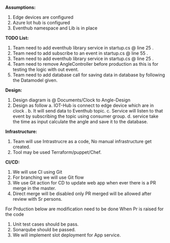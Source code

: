 **Assumptions:**
1. Edge devices are configured 
2. Azure Iot hub is configured 
3. Eventhub namespace and Lib is in place


**TODO List:**
1. Team need to add eventhub library service in startup.cs @
line 25 .
2. Team need to add subscribe to an event in startup.cs @ line 55 .
3. Team need to add eventhub library service in startup.cs @ line 25 .
4. Team need to remove AngleController before production as this is for testing the logic with out event.
5. Team need to add database call for saving data in database by following the Datamodel
given.

**Design:**
1. Design diagram is @ Documents/Clock to Angle-Design 
2. Design as follow 
	a. IOT-Hub  is connect to edge device which are in clock . 
	b. It will send data to Eventhub topic. 
	c. Service will listen to that event by subscribing the topic using consumer group. 
	d. service take the time as input calculate the angle and save it to the database.

**Infrastructure:**
1. Team will use Intrastrucre as a code, No manual infrastructure get created.
2. Tool may be used Terraform/puppet/Chef.

**CI/CD:** 
1. We will use CI using Git 
2. For branching we will use Git flow
3. We use Git action for CD to update web app when ever there is a PR merge in the master.
4. Direct merge will be disabled only PR merged will be allowed after review with Sr persons.


For Prduction below are modification need to be done When Pr is raised
for the code 
1. Unit test cases should be pass.
2. Sonarqube should be passed.
3. We will implement slot deployment for App service.
